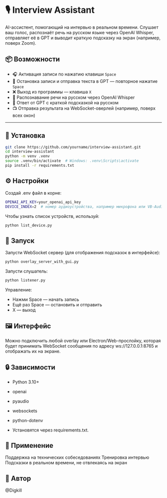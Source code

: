 # 🎙️ Interview Assistant

AI-ассистент, помогающий на интервью в реальном времени. Слушает ваш голос, распознаёт речь на русском языке через OpenAI Whisper, отправляет её в GPT и выводит краткую подсказку на экран (например, поверх Zoom).

## 📦 Возможности

- 🎧 Активация записи по нажатию клавиши `Space`
- 🛑 Остановка записи и отправка текста в GPT — повторное нажатие `Space`
- ❌ Выход из программы — клавиша `X`
- 🧠 Распознавание речи на русском через OpenAI Whisper
- 🤖 Ответ от GPT с краткой подсказкой на русском
- 📺 Отправка результата на WebSocket-оверлей (например, поверх всех окон)

---

## 🧱 Установка

```bash
git clone https://github.com/yourname/interview-assistant.git
cd interview-assistant
python -m venv .venv
source .venv/bin/activate  # Windows: .venv\Scripts\activate
pip install -r requirements.txt
```

## ⚙️ Настройки
Создай .env файл в корне:

```bash
OPENAI_API_KEY=your_openai_api_key
DEVICE_INDEX=2  # номер аудиоустройства, например микрофона или VB-Audio Cable
```

Чтобы узнать список устройств, используй:

```bash
python list_device.py
```

## 🚀 Запуск
Запусти WebSocket сервер (для отображения подсказок в интерфейсе):

```bash
python overlay_server_with_gui.py
```
Запусти слушатель:

```bash
python listener.py
```
Управление:
- Нажми Space — начать запись
- Ещё раз Space — остановить и отправить
- X — выход

## 🖼️ Интерфейс
Можно подключить любой overlay или Electron/Web-прослойку, которая будет принимать WebSocket сообщения по адресу ws://127.0.0.1:8765 и отображать их на экране.

## 🔒 Зависимости
- Python 3.10+
- openai
- pyaudio
- websockets
- python-dotenv

- Установятся через requirements.txt.

## 🧠 Применение
Поддержка на технических собеседованиях
Тренировка интервью
Подсказки в реальном времени, не отвлекаясь на экран

## 🧡 Автор
@Digkill


